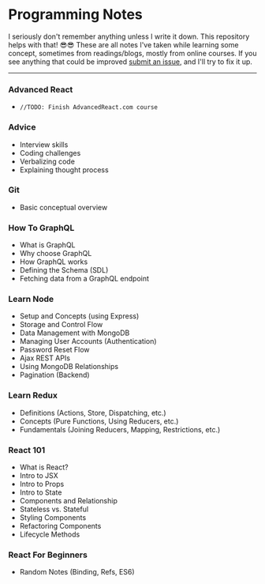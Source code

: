 # Programming Notes

I seriously don't remember anything unless I write it down. This repository helps with that! 😎😎 These are all notes I've taken while learning some concept, sometimes from readings/blogs, mostly from online courses. If you see anything that could be improved [submit an issue](https://github.com/leeandher/programming-notes/issues), and I'll try to fix it up.

---

### Advanced React
- `//TODO: Finish AdvancedReact.com course`

### Advice
- Interview skills
- Coding challenges
- Verbalizing code
- Explaining thought process

### Git
- Basic conceptual overview

### How To GraphQL
- What is GraphQL
- Why choose GraphQL
- How GraphQL works
- Defining the Schema (SDL)
- Fetching data from a GraphQL endpoint

### Learn Node
- Setup and Concepts (using Express)
- Storage and Control Flow
- Data Management with MongoDB
- Managing User Accounts (Authentication)
- Password Reset Flow
- Ajax REST APIs
- Using MongoDB Relationships
- Pagination (Backend)

### Learn Redux
- Definitions (Actions, Store, Dispatching, etc.)
- Concepts (Pure Functions, Using Reducers, etc.)
- Fundamentals (Joining Reducers, Mapping, Restrictions, etc.)

### React 101
- What is React?
- Intro to JSX
- Intro to Props
- Intro to State
- Components and Relationship
- Stateless vs. Stateful
- Styling Components
- Refactoring Components
- Lifecycle Methods

### React For Beginners
- Random Notes (Binding, Refs, ES6)
